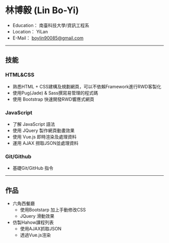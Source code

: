 # 林博毅 (Lin Bo-Yi)

*   Education： 南臺科技大學/資訊工程系
*   Location： YiLan
*   E-Mail： boylin90085@gmail.com

---
## 技能
### HTML&CSS
* 熟悉HTML + CSS建構及規劃網頁，可以不依賴Framework進行RWD客製化
* 使用Pug(Jade) & Sass撰寫易管理的程式碼
* 使用 Bootstrap 快速開發RWD響應式網頁
### JavaScript
* 了解 JavaScript 語法
* 使用 JQuery 製作網頁動畫效果
* 使用 Vue.js 即時渲染及處理資料
* 運用 AJAX 撈取JSON並處理資料
### Git/Github
*   基礎Git/GitHub 指令

---
## 作品
* 六角西餐廳
  - 使用Bootstarp 加上手動修改CSS
  - JQuery 滑動效果
* 仿製Hahow課程列表
  - 使用AJAX抓取JSON
  - 透過Vue.js渲染
